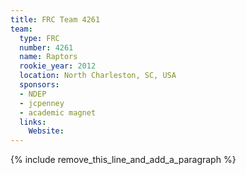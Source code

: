 ```yaml
---
title: FRC Team 4261
team:
  type: FRC
  number: 4261
  name: Raptors
  rookie_year: 2012
  location: North Charleston, SC, USA
  sponsors:
  - NDEP
  - jcpenney
  - academic magnet
  links:
    Website:
---
```


{% include remove_this_line_and_add_a_paragraph %}
